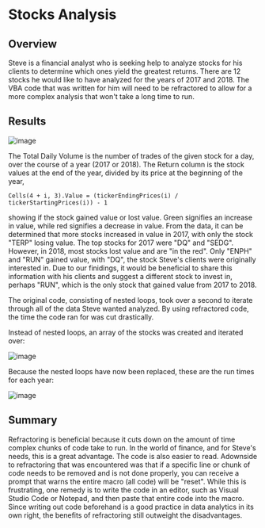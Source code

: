 # Stocks Analysis
## Overview
Steve is a financial analyst who is seeking help to analyze stocks for his clients to determine which ones yield the greatest returns. There are 12 stocks he would like to have analyzed for the years of 2017 and 2018. The VBA code that was written for him will need to be refractored to allow for a more complex analysis that won't take a long time to run. 

## Results

![image](https://user-images.githubusercontent.com/67409852/135783121-0c9f54fc-1713-4d53-b865-fe69d0f4febd.png)

The Total Daily Volume is the number of trades of the given stock for a day, over the course of a year (2017 or 2018). The Return column is the stock values at the end of the year, divided by its price at the beginning of the year,
```
Cells(4 + i, 3).Value = (tickerEndingPrices(i) / tickerStartingPrices(i)) - 1
```
showing if the stock gained value or lost value. Green signifies an increase in value, while red signifies a decrease in value. From the data, it can be determined that more stocks increased in value in 2017, with only the stock "TERP" losing value. The top stocks for 2017 were "DQ" and "SEDG". However, in 2018, most stocks lost value and are "in the red". Only "ENPH" and "RUN" gained value, with "DQ", the stock Steve's clients were originally interested in. Due to our finidings, it would be beneficial to share this information with his clients and suggest a different stock to invest in, perhaps "RUN", which is the only stock that gained value from 2017 to 2018.

The original code, consisting of nested loops, took over a second to iterate through all of the data Steve wanted analyzed. By using refractored code, the time the code ran for was cut drastically.

Instead of nested loops, an array of the stocks was created and iterated over:

![image](https://user-images.githubusercontent.com/67409852/135784805-314ad767-c3e3-4eb6-97d7-d911c758b8fe.png)

Because the nested loops have now been replaced, these are the run times for each year:

![image](https://user-images.githubusercontent.com/67409852/135784508-aeccdf58-4fa0-4241-bfac-e1a7ad5a993d.png)

## Summary
Refractoring is beneficial because it cuts down on the amount of time complex chunks of code take to run. In the world of finance, and for Steve's needs, this is a great advantage. The code is also easier to read. Adownside to refractoring that was encountered was that if a specific line or chunk of code needs to be removed and is not done properly, you can receive a prompt that warns the entire macro (all code) will be "reset". While this is frustrating, one remedy is to write the code in an editor, such as Visual Studio Code or Notepad, and then paste that entire code into the macro. Since writing out code beforehand is a good practice in data analytics in its own right, the benefits of refractoring still outweight the disadvantages.
